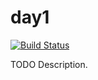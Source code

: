 # day1

[![Build Status](https://travis-ci.org/githubuser/day1.png)](https://travis-ci.org/githubuser/day1)

TODO Description.
